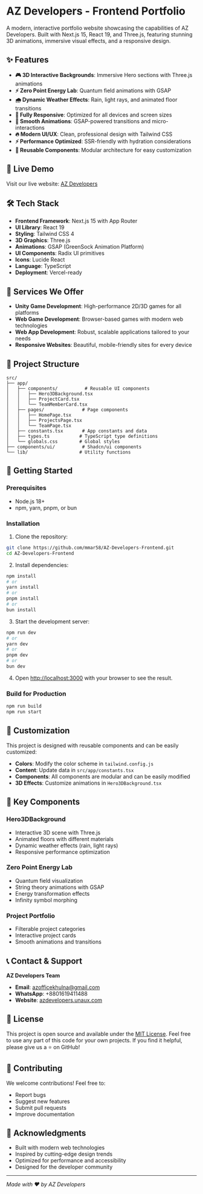 # AZ Developers - Frontend Portfolio

A modern, interactive portfolio website showcasing the capabilities of AZ Developers. Built with Next.js 15, React 19, and Three.js, featuring stunning 3D animations, immersive visual effects, and a responsive design.

## ✨ Features

- **🎮 3D Interactive Backgrounds**: Immersive Hero sections with Three.js animations
- **⚡ Zero Point Energy Lab**: Quantum field animations with GSAP
- **🌧️ Dynamic Weather Effects**: Rain, light rays, and animated floor transitions
- **📱 Fully Responsive**: Optimized for all devices and screen sizes
- **🎯 Smooth Animations**: GSAP-powered transitions and micro-interactions
- **🔥 Modern UI/UX**: Clean, professional design with Tailwind CSS
- **⚡ Performance Optimized**: SSR-friendly with hydration considerations
- **🎨 Reusable Components**: Modular architecture for easy customization

## 🚀 Live Demo

Visit our live website: [AZ Developers](https://azdevelopers.unaux.com/)

## 🛠️ Tech Stack

- **Frontend Framework**: Next.js 15 with App Router
- **UI Library**: React 19
- **Styling**: Tailwind CSS 4
- **3D Graphics**: Three.js
- **Animations**: GSAP (GreenSock Animation Platform)
- **UI Components**: Radix UI primitives
- **Icons**: Lucide React
- **Language**: TypeScript
- **Deployment**: Vercel-ready

## 🎯 Services We Offer

- **Unity Game Development**: High-performance 2D/3D games for all platforms
- **Web Game Development**: Browser-based games with modern web technologies
- **Web App Development**: Robust, scalable applications tailored to your needs
- **Responsive Websites**: Beautiful, mobile-friendly sites for every device

## 📁 Project Structure

```
src/
├── app/
│   ├── components/          # Reusable UI components
│   │   ├── Hero3DBackground.tsx
│   │   ├── ProjectCard.tsx
│   │   └── TeamMemberCard.tsx
│   ├── pages/              # Page components
│   │   ├── HomePage.tsx
│   │   ├── ProjectsPage.tsx
│   │   └── TeamPage.tsx
│   ├── constants.tsx       # App constants and data
│   ├── types.ts           # TypeScript type definitions
│   └── globals.css        # Global styles
├── components/ui/          # Shadcn/ui components
└── lib/                   # Utility functions
```

## 🚀 Getting Started

### Prerequisites

- Node.js 18+ 
- npm, yarn, pnpm, or bun

### Installation

1. Clone the repository:
```bash
git clone https://github.com/mmar58/AZ-Developers-Frontend.git
cd AZ-Developers-Frontend
```

2. Install dependencies:
```bash
npm install
# or
yarn install
# or
pnpm install
# or
bun install
```

3. Start the development server:
```bash
npm run dev
# or
yarn dev
# or
pnpm dev
# or
bun dev
```

4. Open [http://localhost:3000](http://localhost:3000) with your browser to see the result.

### Build for Production

```bash
npm run build
npm run start
```

## 🎨 Customization

This project is designed with reusable components and can be easily customized:

- **Colors**: Modify the color scheme in `tailwind.config.js`
- **Content**: Update data in `src/app/constants.tsx`
- **Components**: All components are modular and can be easily modified
- **3D Effects**: Customize animations in `Hero3DBackground.tsx`

## 🌟 Key Components

### Hero3DBackground
- Interactive 3D scene with Three.js
- Animated floors with different materials
- Dynamic weather effects (rain, light rays)
- Responsive performance optimization

### Zero Point Energy Lab
- Quantum field visualization
- String theory animations with GSAP
- Energy transformation effects
- Infinity symbol morphing

### Project Portfolio
- Filterable project categories
- Interactive project cards
- Smooth animations and transitions

## 📞 Contact & Support

**AZ Developers Team**
- **Email**: azofficekhulna@gmail.com
- **WhatsApp**: +8801619411488
- **Website**: [azdevelopers.unaux.com](https://azdevelopers.unaux.com/)

## 📄 License

This project is open source and available under the [MIT License](LICENSE). Feel free to use any part of this code for your own projects. If you find it helpful, please give us a ⭐ on GitHub!

## 🤝 Contributing

We welcome contributions! Feel free to:
- Report bugs
- Suggest new features
- Submit pull requests
- Improve documentation

## 🙏 Acknowledgments

- Built with modern web technologies
- Inspired by cutting-edge design trends
- Optimized for performance and accessibility
- Designed for the developer community

---

*Made with ❤️ by AZ Developers*